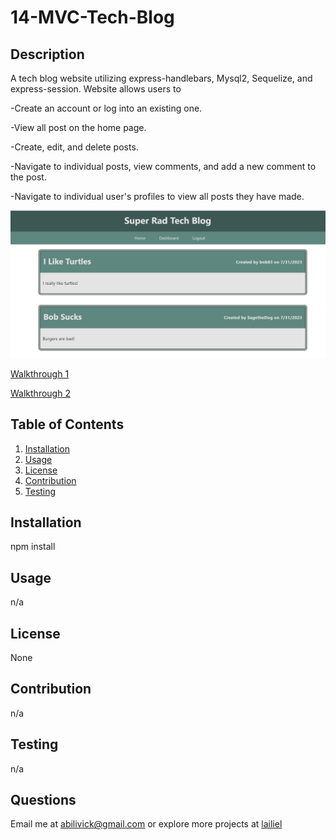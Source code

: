 # 14-MVC-Tech-Blog

## Description

  A tech blog website utilizing express-handlebars, Mysql2, Sequelize,  and express-session.
  Website allows users to

  -Create an account or log into an existing one.

  -View all post on the home page.

  -Create, edit, and delete posts.

  -Navigate to individual posts, view comments, and add a new comment to the post.
  
  -Navigate to individual user's profiles to view all posts they have made.

  ![Screenshot](./Assets/Screenshot-1.jpg)

  [Walkthrough 1](https://drive.google.com/file/d/1-_SD-umPi-ecZG1LdsST2wdU19uFHIe4/view?usp=drive_link)

  [Walkthrough 2](https://drive.google.com/file/d/1m3xLCwlJ-L2h_xkG8o6vcufcqI7eJ2K-/view?usp=drive_link)

  
## Table of Contents

  1. [Installation](#installation)
  2. [Usage](#usage)
  3. [License](#license)
  4. [Contribution](#contribution)
  5. [Testing](#testing)

## Installation

  npm install

## Usage

  n/a

## License

  None

## Contribution

  n/a

## Testing

  n/a

## Questions
  Email me at [abilivick@gmail.com](mailto:abilivick@gmail.com) or explore more projects at [lailiel](https://www.github.com/lailiel)
